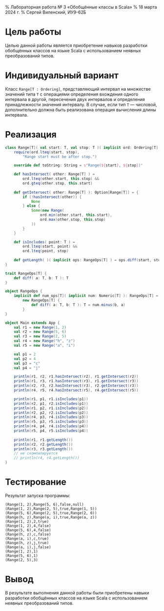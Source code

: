 % Лабораторная работа № 3 «Обобщённые классы в Scala»
% 18 марта 2024 г.
% Сергей Виленский, ИУ9-62Б

# Цель работы
Целью данной работы является приобретение навыков
разработки обобщённых классов на языке Scala с
использованием неявных преобразований типов.

# Индивидуальный вариант
Класс `Range[T : Ordering]`, представляющий интервал
на множестве значений типа `T` с операциями определения
вхождения одного интервала в другой, пересечения двух
интервалов и определения принадлежности значения
интервалу. В случае, если тип `T` — числовой,
дополнительно должна быть реализована операция
вычисления длины интервала.

# Реализация

```scala
class Range[T]( val start: T, val stop: T )( implicit ord: Ordering[T] ) {
    require(ord.lteq(start, stop),
        "Range start must be after stop.")

    override def toString: String = s"Range(${start}, ${stop})"

    def hasIntersect( other: Range[T] ) =
        ord.lteq(other.start, this.stop) &&
        ord.gteq(other.stop, this.start)
    
    def getIntersect( other: Range[T] ): Option[Range[T]] = {
        if (!hasIntersect(other)) {
            None
        } else {
            Some(new Range(
                ord.min(other.start, this.start),
                ord.max(other.stop, this.stop)
            ))
        }
    }

    def isIncludes( point: T ) =
        ord.lteq(start, point) &&
        ord.lteq(point, stop)
    
    def getLength( )( implicit ops: RangeOps[T] ) = ops.diff(start, stop)
}

trait RangeOps[T] {
    def diff( a: T, b: T ): T
}

object RangeOps {
    implicit def num_ops[T]( implicit num: Numeric[T] ): RangeOps[T] =
        new RangeOps[T] {
            def diff( a: T, b: T ): T = num.minus(b, a)
        }
}

object Main extends App {
    val r1 = new Range(1, 2)
    val r2 = new Range(5, 6)
    val r3 = new Range(2, 5)
    val r4 = new Range("h", "z")
    val r5 = new Range("a", "i")

    val p1 = 2
    val p2 = 4
    val p3 = "c"
    val p4 = "j"

    println(r1, r2, r1.hasIntersect(r2), r1.getIntersect(r2))
    println(r1, r3, r1.hasIntersect(r3), r1.getIntersect(r3))
    println(r2, r3, r2.hasIntersect(r3), r2.getIntersect(r3))
    println(r4, r5, r4.hasIntersect(r5), r4.getIntersect(r5))

    println(r1, p1, r1.isIncludes(p1))
    println(r2, p1, r2.isIncludes(p1))
    println(r1, p2, r1.isIncludes(p2))
    println(r2, p2, r2.isIncludes(p2))
    println(r4, p3, r4.isIncludes(p3))
    println(r5, p3, r5.isIncludes(p3))
    println(r4, p4, r4.isIncludes(p4))
    println(r5, p4, r5.isIncludes(p4))
    
    println(r1, r1.getLength())
    println(r2, r2.getLength())
    println(r3, r3.getLength())
    // не скомпилируется
    // println(r4, r4.getLength())
}
```

# Тестирование

Результат запуска программы:

```
(Range(1, 2),Range(5, 6),false,null)
(Range(1, 2),Range(2, 5),true,Range(1, 5))
(Range(5, 6),Range(2, 5),true,Range(2, 6))
(Range(h, z),Range(a, i),true,Range(a, z))
(Range(1, 2),2,true)
(Range(1, 2),4,false)
(Range(5, 6),4,false)
(Range(h, z),c,false)
(Range(a, i),c,true)
(Range(h, z),j,true)
(Range(a, i),j,false)
(Range(1, 2),1)
(Range(5, 6),1)
(Range(2, 5),3)
```

# Вывод
В результате выполнения данной работы были
приобретены навыки разработки обобщённых
классов на языке Scala с использованием
неявных преобразований типов.
